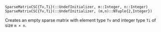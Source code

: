 ```
SparseMatrixCSC{Tv,Ti}(::UndefInitializer, m::Integer, n::Integer)
SparseMatrixCSC{Tv,Ti}(::UndefInitializer, (m,n)::NTuple{2,Integer})
```

Creates an empty sparse matrix with element type `Tv` and integer type `Ti` of size `m × n`.
